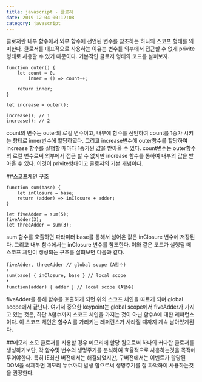 ```yaml
---
title: javascript - 클로저
date: 2019-12-04 00:12:08
category: javascript
---
```


클로저란 내부 함수에서 외부 함수에 선언된 변수를 참조하는 하나의 스코프 형태를 의미한다.
클로저를 대표적으로 사용하는 이유는 변수를 외부에서 접근할 수 없게 privite 형태로 사용할 수 있기 때문이다.
기본적인 클로저 형태의 코드를 살펴보자.
```
function outer() {
    let count = 0,
        inner = () => count++;
    
    return inner;
}

let increase = outer();

increase(); // 1
increase(); // 2
```

count의 변수는 outer의 로컬 변수이고, 내부에 함수를 선언하여 count를 1증가 시키는 향테로 inner변수에 할당하였다. 그리고 increase변수에 outer함수를 할당하여 increase 함수를 실행할 때마다 1증가된 값을 받아올 수 있다. count변수는 outer함수의 로컬 변수로써 외부에서 접근 할 수 없지만 increase 함수를 통하여 내부의 값을 받아올 수 있다. 이것이 privite형태이고 클로저의 기본 개념이다.

##스코프체인 구조
```
function sum(base) {
    let inClosure = base;
    return (adder) => inClosure + adder;
}

let fiveAdder = sum(5);
fiveAdder(3);
let threeAdder = sum(3);
```

sum 함수를 호출하면 파라미터 base를 통해서 넘어온 값은 inClosure 변수에 저장된다. 그리고 내부 함수에서는 inClosure 변수를 참조한다. 이와 같은 코드가 실행될 때 스코프 체인이 생성되는 구조를 살펴보면 다음과 같다.

```
fiveAdder, threeAdder // global scope (A함수)
↑  
sum(base) { inClosure, base } // local scope  
↑  
function(adder) { adder } // local scope (A함수)
```

fiveAdder를 통해 함수를 호출하게 되면 위의 스코프 체인을 따르게 되며 global scope에서 끝난다. 여기서 중요한 keypoint는 global scope에서 fiveAdder가 가지고 있는 것은, 하단 A함수까지 스코프 체인을 가지는 것이 아닌 함수A에 대한 레퍼런스이다. 이 스코프 체인은 함수A 를 가리키는 레퍼런스가 사라질 때까지 계속 남아있게된다.

##메모리 소모
클로저를 사용할 경우 메모리에 할당 됨으로써 하나의 커다란 클로저를 생성하기보단, 각 함수및 변수의 생명주기를 분석하여 효율적으로 사용하는것을 목적에 두어야한다. 특히 IE최신 버전에서는 해결되었지만, 구버전에서는 이벤트가 할당된 DOM을 삭제하면 메모리 누수까지 발생 함으로써 생명주기를 잘 파악하여 사용하는것을 권장한다.
